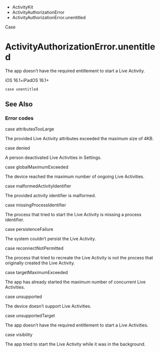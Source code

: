 

- ActivityKit
- ActivityAuthorizationError
-  ActivityAuthorizationError.unentitled 

Case

# ActivityAuthorizationError.unentitled

The app doesn’t have the required entitlement to start a Live Activity.

iOS 16.1+iPadOS 16.1+

``` source
case unentitled
```

## See Also

### Error codes

case attributesTooLarge

The provided Live Activity attributes exceeded the maximum size of 4KB.

case denied

A person deactivated Live Activities in Settings.

case globalMaximumExceeded

The device reached the maximum number of ongoing Live Activities.

case malformedActivityIdentifier

The provided activity identifier is malformed.

case missingProcessIdentifier

The process that tried to start the Live Activity is missing a process identifier.

case persistenceFailure

The system couldn’t persist the Live Activity.

case reconnectNotPermitted

The process that tried to recreate the Live Activity is not the process that originally created the Live Activity.

case targetMaximumExceeded

The app has already started the maximum number of concurrent Live Activities.

case unsupported

The device doesn’t support Live Activities.

case unsupportedTarget

The app doesn’t have the required entitlement to start a Live Activities.

case visibility

The app tried to start the Live Activity while it was in the background.

